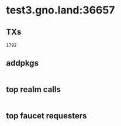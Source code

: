 # test3.gno.land:36657

## TXs
```
1792
```

## addpkgs
```
```

## top realm calls
```
```

## top faucet requesters
```
```

